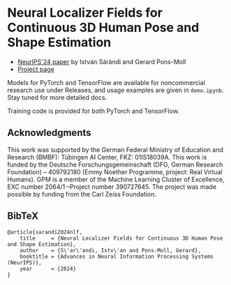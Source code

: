 # Neural Localizer Fields for Continuous 3D Human Pose and Shape Estimation
* [NeurIPS'24 paper](https://arxiv.org/abs/2407.07532) by István Sárándi and Gerard Pons-Moll
* [Project page](https://istvansarandi.com/nlf)

Models for PyTorch and TensorFlow are available for noncommercial research use under Releases, and usage examples are given in `demo.ipynb`. Stay tuned for more detailed docs.

Training code is provided for both PyTorch and TensorFlow.

## Acknowledgments
This work was supported by the German Federal Ministry of Education and Research (BMBF): Tübingen AI Center, FKZ: 01IS18039A. This work is funded by the Deutsche Forschungsgemeinschaft (DFG, German Research Foundation) – 409792180 (Emmy Noether Programme, project: Real Virtual Humans). GPM is a member of the Machine Learning Cluster of Excellence, EXC number 2064/1 –Project number 390727645. The project was made possible by funding from the Carl Zeiss Foundation.

## BibTeX
```
@article{sarandi2024nlf,
    title     = {Neural Localizer Fields for Continuous 3D Human Pose and Shape Estimation},
    author    = {S\'ar\'andi, Istv\'an and Pons-Moll, Gerard},
    booktitle = {Advances in Neural Information Processing Systems (NeurIPS)},
    year      = {2024}
}
```

